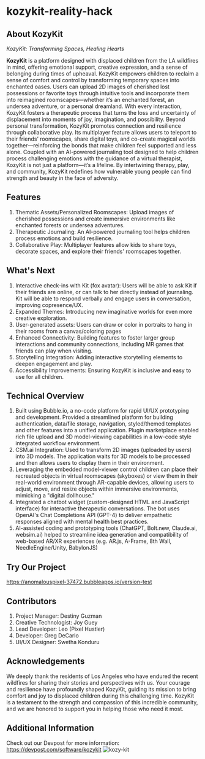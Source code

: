 # kozykit-reality-hack

## About KozyKit
_KozyKit: Transforming Spaces, Healing Hearts_

**KozyKit** is a platform designed with displaced children from the LA wildfires in mind, offering emotional support, creative expression, and a sense of belonging during times of upheaval. KozyKit empowers children to reclaim a sense of comfort and control by transforming temporary spaces into enchanted oases. Users can upload 2D images of cherished lost possessions or favorite toys through intuitive tools and incorporate them into reimagined roomscapes—whether it’s an enchanted forest, an undersea adventure, or a personal dreamland. With every interaction, KozyKit fosters a therapeutic process that turns the loss and uncertainty of displacement into moments of joy, imagination, and possibility.
Beyond personal transformation, KozyKit promotes connection and resilience through collaborative play. Its multiplayer feature allows users to teleport to their friends’ roomscapes, share digital toys, and co-create magical worlds together—reinforcing the bonds that make children feel supported and less alone. Coupled with an AI-powered journaling tool designed to help children process challenging emotions with the guidance of a virtual therapist, KozyKit is not just a platform—it’s a lifeline. By intertwining therapy, play, and community, KozyKit redefines how vulnerable young people can find strength and beauty in the face of adversity.

## Features 
1. Thematic Assets/Personalized Roomscapes: Upload images of cherished possessions and create immersive environments like enchanted forests or undersea adventures.
2. Therapeutic Journaling: An AI-powered journaling tool helps children process emotions and build resilience.
3. Collaborative Play: Multiplayer features allow kids to share toys, decorate spaces, and explore their friends' roomscapes together.

## What's Next 
1. Interactive check-ins with Kit (fox avatar): Users will be able to ask Kit if their friends are online, or can talk to her directly instead of journaling. Kit will be able to respond verbally and engage users in conversation, improving copresence/UX.
3. Expanded Themes: Introducing new imaginative worlds for even more creative exploration.
4. User-generated assets: Users can draw or color in portraits to hang in their rooms from a canvas/coloring pages
5. Enhanced Connectivity: Building features to foster larger group interactions and community connections, including MR games that friends can play when visiting.
6. Storytelling Integration: Adding interactive storytelling elements to deepen engagement and play.
7. Accessibility Improvements: Ensuring KozyKit is inclusive and easy to use for all children.

## Technical Overview
1. Built using Bubble.io, a no-code platform for rapid UI/UX prototyping and development. Provided a streamlined platform for building authentication, data/file storage, navigation, styled/themed templates and other features into a unified application. Plugin marketplace enabled rich file upload and 3D model-viewing capabilities in a low-code style integrated workflow environment.
2. CSM.ai Integration: Used to transform 2D images (uploaded by users) into 3D models. The application waits for 3D models to be processed and then allows users to display them in their environment.
3. Leveraging the embedded model-viewer control children can place their recreated objects in virtual roomscapes (skyboxes) or view them in their real-world environment through AR-capable devices, allowing users to adjust, move, and resize objects within immersive environments, mimicking a "digital dollhouse."
4. Integrated a chatbot widget (custom-designed HTML and JavaScript interface) for interactive therapeutic conversations. The bot uses OpenAI's Chat Completions API (GPT-4) to deliver empathetic responses aligned with mental health best practices.
5. AI-assisted coding and prototyping tools (ChatGPT, Bolt.new, Claude.ai, websim.ai) helped to streamline idea generation and compatibility of web-based AR/XR experiences (e.g. AR.js, A-Frame, 8th Wall, NeedleEngine/Unity, BabylonJS)

## Try Our Project
[https://anomalouspixel-37472.bubbleapps.io/version-test
](https://anomalouspixel-37472.bubbleapps.io/version-test/app-v3)

## Contributors 
1. Project Manager: Destiny Guzman
2. Creative Technologist: Joy Guey
3. Lead Developer: Leo (Pixel Hustler)
4. Developer: Greg DeCarlo
5. UI/UX Designer: Swetha Konduru

## Acknowledgements
We deeply thank the residents of Los Angeles who have endured the recent wildfires for sharing their stories and perspectives with us. Your courage and resilience have profoundly shaped KozyKit, guiding its mission to bring comfort and joy to displaced children during this challenging time. KozyKit is a testament to the strength and compassion of this incredible community, and we are honored to support you in helping those who need it most.

## Additional Information
Check out our Devpost for more information: https://devpost.com/software/kozykit
![kozy-kit](https://github.com/user-attachments/assets/4a659c4b-e2a8-42d0-9909-ce9416af91a9)
